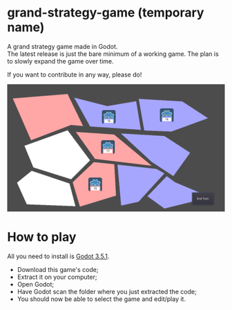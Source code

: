 # grand-strategy-game (temporary name)
A grand strategy game made in Godot.\
The latest release is just the bare minimum of a working game. The plan is to slowly expand the game over time.

If you want to contribute in any way, please do!

![Gameplay screenshot](/screenshot-gameplay.png)

# How to play
All you need to install is [Godot 3.5.1](https://github.com/godotengine/godot/releases/tag/3.5.1-stable).
- Download this game's code;
- Extract it on your computer;
- Open Godot;
- Have Godot scan the folder where you just extracted the code;
- You should now be able to select the game and edit/play it.

